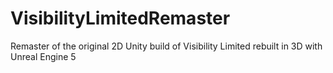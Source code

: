 # VisibilityLimitedRemaster
Remaster of the original 2D Unity build of Visibility Limited rebuilt in 3D with Unreal Engine 5
